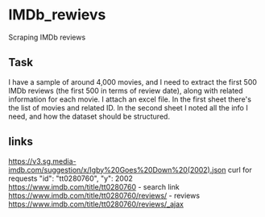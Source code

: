 # IMDb_rewievs
Scraping IMDb reviews

## Task
I have a sample of around 4,000 movies, and I need to extract the first 500 IMDb reviews (the first 500 in terms of review date), along with related information for each movie.
I attach an excel file.  In the first sheet there's the list of movies and related ID.
In the second sheet I noted all the info I need, and how the dataset should be structured.

## links
https://v3.sg.media-imdb.com/suggestion/x/Igby%20Goes%20Down%20(2002).json curl for requests
"id": "tt0280760",
"y": 2002
https://www.imdb.com/title/tt0280760 - search link
https://www.imdb.com/title/tt0280760/reviews/   - reviews
https://www.imdb.com/title/tt0280760/reviews/_ajax

